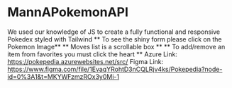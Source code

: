 # MannAPokemonAPI

We used our knowledge of JS to create a fully functional and responsive Pokedex styled with Tailwind
    ** To see the shiny form please click on the Pokemon Image**
    ** Moves list is a scrollable box **
    ** To add/remove an item from favorites you must click the heart **
    Azure Link: https://pokepedia.azurewebsites.net/src/
    Figma Link: https://www.figma.com/file/1EvaqYRohtD3nCQLRjv4ks/Pokepedia?node-id=0%3A1&t=MKYWFzmzROx3y0Mi-1
